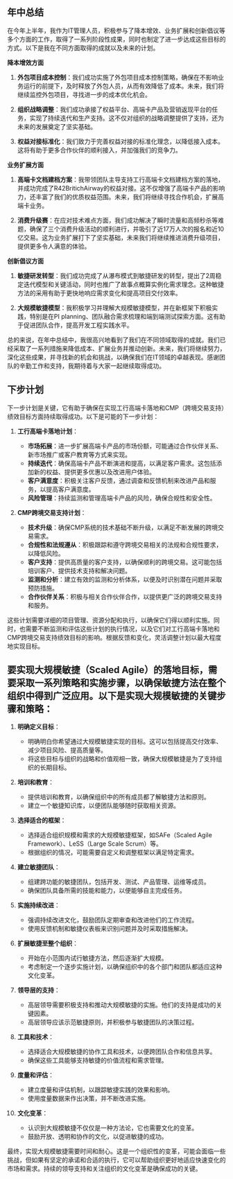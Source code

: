 ## 年中总结

在今年上半年，我作为IT管理人员，积极参与了降本增效、业务扩展和创新倡议等多个方面的工作，取得了一系列阶段性成果，同时也制定了进一步达成这些目标的方式。以下是我在不同方面取得的成就以及未来的计划。

**降本增效方面**

1. **外包项目成本控制**：我们成功实施了外包项目成本控制策略，确保在不影响业务运行的前提下，及时释放了外包人员，从而有效降低了成本。未来，我们将继续监控外包项目，寻找进一步的成本优化机会。

2. **组织战略调整**：我们成功承接了权益平台、高端卡产品及营销返现平台的任务，实现了持续迭代和生产支持。这不仅对组织的战略调整提供了支持，还为未来的发展奠定了坚实基础。

3. **权益对接标准化**：我们致力于完善权益对接的标准化理念，以降低接入成本。这将有助于更多合作伙伴的顺利接入，并加强我们的竞争力。

**业务扩展方面**

1. **高端卡文档建档方案**：我带领团队主导支持工行高端卡文档建档方案的落地，并成功完成了R42BritichAirway的权益对接。这不仅增强了高端卡产品的影响力，还丰富了我们的优质权益范围。未来，我们将继续寻找合作机会，扩展高端卡业务。

2. **消费升级赛**：在应对技术难点方面，我们成功解决了瞬时流量和高频秒杀等难题，确保了三个消费升级活动的顺利进行，并吸引了近17万人次的报名和近10亿交易。这为业务扩展打下了坚实基础，未来我们将继续推进消费升级项目，提供更多令人满意的体验。

**创新倡议方面**

1. **敏捷研发转型**：我们成功完成了从瀑布模式到敏捷研发的转型，提出了2周稳定迭代模型和关键活动，同时也推广了故事点概算实例化需求理念。这种敏捷方法的采用有助于更快地响应需求变化和提高项目交付效率。

2. **大规模敏捷模型**：我积极学习并理解大规模敏捷模型，并在新框架下积极实践，特别是在PI planning、团队融合需求梳理和端到端测试探索方面。这有助于促进团队合作，提高开发工程实践水平。

总的来说，在年中总结中，我很高兴地看到了我们在不同领域取得的成就。我们已经采取了一系列措施来降低成本、扩展业务并推动创新。未来，我们将继续努力，深化这些成果，并寻找新的机会和挑战，以确保我们在IT领域的卓越表现。感谢团队的辛勤工作和支持，我期待着与大家一起继续取得成功。

## 下步计划
下一步计划是关键，它有助于确保在实现工行高端卡落地和CMP（跨境交易支持）绩效目标方面持续取得成功。以下是可能的下一步计划：

1. **工行高端卡落地计划**：

   - **市场拓展**：进一步扩展高端卡产品的市场份额，可能通过合作伙伴关系、新市场推广或客户教育等方式来实现。
   - **持续迭代**：确保高端卡产品不断演进和提高，以满足客户需求。这包括添加新的权益、提供更多优惠以及改进用户体验。
   - **客户满意度**：积极关注客户反馈，通过调查和反馈机制来改进产品和服务，以提高客户满意度。
   - **风险管理**：持续监测和管理高端卡产品的风险，确保合规性和安全性。

2. **CMP跨境交易支持计划**：

   - **技术升级**：确保CMP系统的技术基础不断升级，以满足不断发展的跨境交易需求。
   - **合规性和法规遵从**：积极跟踪和遵守跨境交易相关的法规和合规性要求，以降低风险。
   - **客户支持**：提供高质量的客户支持，以确保顺利的跨境交易。这可能包括培训客户、提供技术支持和解决问题。
   - **监测和分析**：建立有效的监测和分析体系，以便及时识别潜在问题并采取预防措施。
   - **合作伙伴关系**：积极与相关合作伙伴合作，以提供更广泛的跨境交易支持和服务。

这些计划需要详细的项目管理、资源分配和执行，以确保它们得以顺利实施。同时，也需要不断监测和评估这些计划的执行情况，以及它们对工行高端卡落地和CMP跨境交易支持绩效目标的影响。根据反馈和变化，灵活调整计划以最大程度地实现目标。

## 要实现大规模敏捷（Scaled Agile）的落地目标，需要采取一系列策略和实施步骤，以确保敏捷方法在整个组织中得到广泛应用。以下是实现大规模敏捷的关键步骤和策略：

1. **明确定义目标**：

   - 明确明白你希望通过大规模敏捷实现的目标。这可以包括提高交付效率、减少项目风险、提高质量等。
   - 将这些目标与组织的战略和价值观相一致，确保大规模敏捷是为了支持组织的长期目标。

2. **培训和教育**：

   - 提供培训和教育，以确保组织中的所有成员都了解敏捷方法和原则。
   - 建立一个敏捷知识库，以便团队能够随时获取相关资源。

3. **选择适合的框架**：

   - 选择适合组织规模和需求的大规模敏捷框架，如SAFe（Scaled Agile Framework）、LeSS（Large Scale Scrum）等。
   - 根据组织的情况，可能需要自定义和调整框架以满足特定需求。

4. **建立敏捷团队**：

   - 组建跨功能的敏捷团队，包括开发、测试、产品管理、运维等成员。
   - 确保团队具备所需的技能和能力，以便能够自主完成任务。

5. **实施持续改进**：

   - 强调持续改进文化，鼓励团队定期审查和改进他们的工作流程。
   - 使用反馈机制和敏捷仪表板来识别问题并及时采取措施解决。

6. **扩展敏捷至整个组织**：

   - 开始在小范围内试行敏捷方法，然后逐渐扩大规模。
   - 考虑制定一个逐步实施计划，以确保组织中的各个部门和团队都适应这种文化变革。

7. **领导层的支持**：

   - 高层领导需要积极支持和推动大规模敏捷的实施。他们的支持是成功的关键因素。
   - 高层领导应该示范敏捷原则，并积极参与敏捷团队的决策过程。

8. **工具和技术**：

   - 选择适合大规模敏捷的协作工具和技术，以便跨团队合作和信息共享。
   - 确保这些工具能够支持敏捷的价值流程和需求管理。

9. **度量和评估**：

   - 建立度量和评估机制，以跟踪敏捷实践的效果和影响。
   - 使用度量数据来作出决策，并不断改进实施。

10. **文化变革**：

    - 认识到大规模敏捷不仅仅是一种方法论，它也需要文化的变革。
    - 鼓励开放、透明和协作的文化，以促进敏捷的成功。

最终，实现大规模敏捷需要时间和耐心。这是一个组织性的变革，可能会面临一些挑战，但如果有坚定的承诺和合适的执行，它可以帮助组织更好地适应快速变化的市场和需求。持续的领导支持和关注组织的文化变革是确保成功的关键。